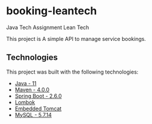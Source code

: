# booking-leantech
Java Tech Assignment Lean Tech

This project is A simple API to manage service bookings.


Technologies
---
This project was built with the following technologies:

  - [Java - 11](http://www.oracle.com/technetwork/pt/java/javase/downloads/jdk11-downloads-2133151.html)
  - [Maven - 4.0.0](https://maven.apache.org/download.cgi)
  - [Spring Boot - 2.6.0](http://projects.spring.io/spring-boot/)
  - [Lombok](https://projectlombok.org/)
  - [Embedded Tomcat](http://tomcat.apache.org/)
  - [MySQL - 5.7.14](https://www.mysql.com/)
